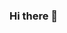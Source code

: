 ### Hi there 👋

<!--
**yucel2017/yucel2017** is a ✨ _special_ ✨ repository because its `README.md` (this file) appears on your GitHub profile.

Here are some ideas to get you started:

- 🔭 I’m currently working on front-end
- 🌱 I’m currently learning react
- 👯 I’m looking to collaborate on project
- 🤔 I’m looking for help with ...
- 💬 Ask me about anythink
- 📫 How to reach me: yucel.danisman@gmail.com
- 😄 Pronouns: 
- ⚡ Fun fact: html-css-bootstrap-react-react/native
-->
